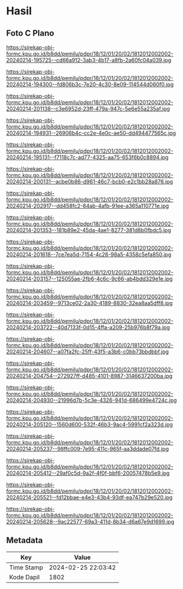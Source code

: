 # Hasil

## Foto C Plano

https://sirekap-obj-formc.kpu.go.id/b8dd/pemilu/pdpr/18/12/01/20/02/1812012002002-20240214-195725--cd66a912-3ab3-4b17-a8fb-2a60fc04a039.jpg

https://sirekap-obj-formc.kpu.go.id/b8dd/pemilu/pdpr/18/12/01/20/02/1812012002002-20240214-194300--fd806b3c-7e20-4c30-8e09-114544d060f0.jpg

https://sirekap-obj-formc.kpu.go.id/b8dd/pemilu/pdpr/18/12/01/20/02/1812012002002-20240214-201138--c3e6952d-23ff-479a-947c-5e6e55a235af.jpg

https://sirekap-obj-formc.kpu.go.id/b8dd/pemilu/pdpr/18/12/01/20/02/1812012002002-20240214-194931--26906b4c-cc2e-4e0c-ae50-dd494477565c.jpg

https://sirekap-obj-formc.kpu.go.id/b8dd/pemilu/pdpr/18/12/01/20/02/1812012002002-20240214-195131--f7118c7c-ad77-4325-aa75-653f6b0c8894.jpg

https://sirekap-obj-formc.kpu.go.id/b8dd/pemilu/pdpr/18/12/01/20/02/1812012002002-20240214-200131--acbe0b86-d961-46c7-bcb0-e2c1bb28a876.jpg

https://sirekap-obj-formc.kpu.go.id/b8dd/pemilu/pdpr/18/12/01/20/02/1812012002002-20240214-202917--dd458fc2-84ab-4afb-91ee-a365a110771e.jpg

https://sirekap-obj-formc.kpu.go.id/b8dd/pemilu/pdpr/18/12/01/20/02/1812012002002-20240214-201353--181b89e2-45da-4ae1-8277-381d8b0fbdc5.jpg

https://sirekap-obj-formc.kpu.go.id/b8dd/pemilu/pdpr/18/12/01/20/02/1812012002002-20240214-201618--7ce7ea5d-7154-4c26-98a5-4358c5efa850.jpg

https://sirekap-obj-formc.kpu.go.id/b8dd/pemilu/pdpr/18/12/01/20/02/1812012002002-20240214-203157--125055ae-2fb6-4c6c-9c66-ab4bdd329e1e.jpg

https://sirekap-obj-formc.kpu.go.id/b8dd/pemilu/pdpr/18/12/01/20/02/1812012002002-20240214-203459--9713ce02-2a30-4189-8830-32ea8aa5dff8.jpg

https://sirekap-obj-formc.kpu.go.id/b8dd/pemilu/pdpr/18/12/01/20/02/1812012002002-20240214-203722--40d7133f-0d15-4ffa-a209-25b976b8f79a.jpg

https://sirekap-obj-formc.kpu.go.id/b8dd/pemilu/pdpr/18/12/01/20/02/1812012002002-20240214-204607--a07fa2fc-25ff-43f5-a3b6-c0bb73bbdbbf.jpg

https://sirekap-obj-formc.kpu.go.id/b8dd/pemilu/pdpr/18/12/01/20/02/1812012002002-20240214-204754--272927ff-d485-4101-8987-3146637200ba.jpg

https://sirekap-obj-formc.kpu.go.id/b8dd/pemilu/pdpr/18/12/01/20/02/1812012002002-20240214-204930--21996d7b-5c3e-4326-941d-686499e4724c.jpg

https://sirekap-obj-formc.kpu.go.id/b8dd/pemilu/pdpr/18/12/01/20/02/1812012002002-20240214-205120--1560d600-532f-46b3-9ac4-5991cf2a323d.jpg

https://sirekap-obj-formc.kpu.go.id/b8dd/pemilu/pdpr/18/12/01/20/02/1812012002002-20240214-205237--98ffc009-7e95-411c-965f-aa3ddade07fd.jpg

https://sirekap-obj-formc.kpu.go.id/b8dd/pemilu/pdpr/18/12/01/20/02/1812012002002-20240214-205412--29af0c5d-9a2f-4f0f-bbf6-20057478b5e9.jpg

https://sirekap-obj-formc.kpu.go.id/b8dd/pemilu/pdpr/18/12/01/20/02/1812012002002-20240214-205521--fd12bbae-e4e3-43b4-93df-ea747b29e520.jpg

https://sirekap-obj-formc.kpu.go.id/b8dd/pemilu/pdpr/18/12/01/20/02/1812012002002-20240214-205628--9ac22577-69a3-411d-8b34-d6a67e9d1699.jpg


## Metadata

| Key        | Value               |
| ---------- | ------------------- |
| Time Stamp | 2024-02-25 22:03:42 |
| Kode Dapil | 1802                |



